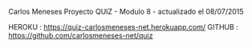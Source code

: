 Carlos Meneses
Proyecto QUIZ - Modulo 8 - actualizado el 08/07/2015 

HEROKU : https://quiz-carlosmeneses-net.herokuapp.com/
GITHUB : https://github.com/carlosmeneses-net/quiz
